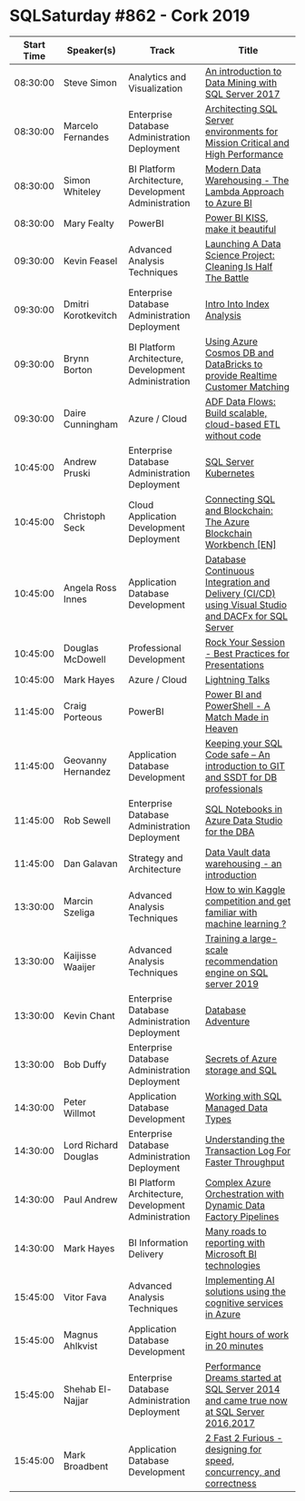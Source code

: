 # SQLSaturday #862 - Cork 2019
Start Time|Speaker(s)|Track|Title
---|---|---|---
08:30:00|Steve Simon|Analytics and Visualization|[An introduction to Data Mining  with SQL Server 2017](89616.md)
08:30:00|Marcelo Fernandes|Enterprise Database Administration  Deployment|[Architecting SQL Server environments for Mission Critical and High Performance](90095.md)
08:30:00|Simon Whiteley|BI Platform Architecture, Development  Administration|[Modern Data Warehousing - The Lambda Approach to Azure BI](92036.md)
08:30:00|Mary Fealty|PowerBI|[Power BI KISS, make it beautiful](93227.md)
09:30:00|Kevin Feasel|Advanced Analysis Techniques|[Launching A Data Science Project:  Cleaning Is Half The Battle](90112.md)
09:30:00|Dmitri Korotkevitch|Enterprise Database Administration  Deployment|[Intro Into Index Analysis](92501.md)
09:30:00|Brynn Borton|BI Platform Architecture, Development  Administration|[Using Azure Cosmos DB and DataBricks to provide Realtime Customer Matching](92887.md)
09:30:00|Daire Cunningham|Azure / Cloud|[ADF Data Flows: Build scalable, cloud-based ETL without code](94932.md)
10:45:00|Andrew Pruski|Enterprise Database Administration  Deployment|[SQL Server  Kubernetes](89528.md)
10:45:00|Christoph Seck|Cloud Application Development  Deployment|[Connecting SQL and Blockchain: The Azure Blockchain Workbench [EN]](90487.md)
10:45:00|Angela Ross Innes|Application  Database Development|[Database Continuous Integration and Delivery (CI/CD) using Visual Studio and DACFx for SQL Server](91043.md)
10:45:00|Douglas McDowell|Professional Development|[Rock Your Session - Best Practices for Presentations](93148.md)
10:45:00|Mark Hayes|Azure / Cloud|[Lightning Talks](95333.md)
11:45:00|Craig Porteous|PowerBI|[Power BI and PowerShell - A Match Made in Heaven](91354.md)
11:45:00|Geovanny Hernandez|Application  Database Development|[Keeping your SQL Code safe – An introduction to GIT and SSDT for DB professionals](91630.md)
11:45:00|Rob Sewell|Enterprise Database Administration  Deployment|[SQL Notebooks in Azure Data Studio for the DBA](92048.md)
11:45:00|Dan Galavan|Strategy and Architecture|[Data Vault data warehousing - an introduction](93247.md)
13:30:00|Marcin Szeliga|Advanced Analysis Techniques|[How to win Kaggle competition and get familiar with machine learning ?](89594.md)
13:30:00|Kaijisse Waaijer|Advanced Analysis Techniques|[Training a large-scale recommendation engine on SQL server 2019](91287.md)
13:30:00|Kevin Chant|Enterprise Database Administration  Deployment|[Database Adventure](92137.md)
13:30:00|Bob Duffy|Enterprise Database Administration  Deployment|[Secrets of Azure storage and SQL](93263.md)
14:30:00|Peter Willmot|Application  Database Development|[Working with SQL Managed Data Types](89599.md)
14:30:00|Lord Richard Douglas|Enterprise Database Administration  Deployment|[Understanding the Transaction Log For Faster Throughput](90016.md)
14:30:00|Paul Andrew|BI Platform Architecture, Development  Administration|[Complex Azure Orchestration with Dynamic Data Factory Pipelines](90876.md)
14:30:00|Mark Hayes|BI Information Delivery|[Many roads to reporting with Microsoft BI technologies](91614.md)
15:45:00|Vitor Fava|Advanced Analysis Techniques|[Implementing AI solutions using the cognitive services in Azure](89526.md)
15:45:00|Magnus Ahlkvist|Application  Database Development|[Eight hours of work in 20 minutes](89542.md)
15:45:00|Shehab El-Najjar|Enterprise Database Administration  Deployment|[Performance Dreams started at SQL Server 2014 and came true now at SQL Server 2016,2017](89725.md)
15:45:00|Mark Broadbent|Application  Database Development|[2 Fast 2 Furious - designing for speed, concurrency, and correctness](92274.md)
